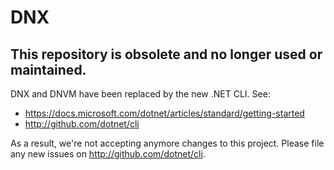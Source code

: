 DNX
===

## This repository is obsolete and no longer used or maintained.


 DNX and DNVM have been replaced by the new .NET CLI. See:

- https://docs.microsoft.com/dotnet/articles/standard/getting-started
- http://github.com/dotnet/cli

As a result, we're not accepting anymore changes to this project. Please file any new issues on http://github.com/dotnet/cli.
